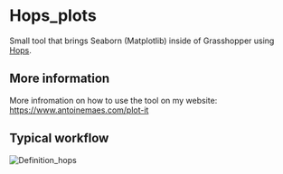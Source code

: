 # Hops_plots
Small tool that brings Seaborn (Matplotlib) inside of Grasshopper using [Hops](https://github.com/mcneel/compute.rhino3d/tree/master/src/ghhops-server-py).

## More information
More infromation on how to use the tool on my website: <https://www.antoinemaes.com/plot-it>

## Typical workflow
![Definition_hops](https://user-images.githubusercontent.com/39027094/181035296-2f0e096f-5d5c-43fc-a839-11ef3e76e0c3.jpg)
